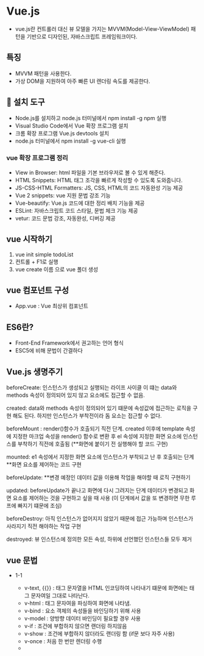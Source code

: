 # Vue.js

* vue.js란 컨트롤러 대신 뷰 모델을 가지는 MVVM(Model-View-ViewModel) 패턴을 기반으로 디자인된,
자바스크립트 프레임워크이다.

## 특징

* MVVM 패턴을 사용한다.
* 가상 DOM을 지원하여 아주 빠른 UI 렌더링 속도를 제공한다.

## 📣 설치 도구

* Node.js를 설치하고 node.js 터미널에서 npm install -g npm 실행
* Visual Studio Code에서 Vue 확장 프로그램 설치
* 크롬 확장 프로그램 Vue.js devtools 설치
* node.js 터미널에서 npm install -g vue-cli 실행

### vue 확장 프로그램 정리

* View in Browser: html 파일을 기본 브라우저로 볼 수 있게 해준다.
* HTML Snippets: HTML 태그 조각을 빠르게 작성할 수 있도록 도와줍니다.
* JS-CSS-HTML Formatters: JS, CSS, HTML의 코드 자동완성 기능 제공
* Vue 2 snippets: vue 지원 문법 강조 기능
* Vue-beautify: Vue.js 코드에 대한 정리 배치 기능을 제공
* ESLint: 자바스크립트 코드 스타일, 문법 체크 기능 제공
* vetur: 코드 문법 강조, 자동완성, 디버깅 제공
 

## vue 시작하기

1. vue init simple todoList 
2. 컨트롤 + F1로 실행
3. vue create 이름 으로 vue 폴더 생성


## vue 컴포넌트 구성

* App.vue : Vue 최상위 컴포넌트 

## ES6란?

* Front-End Framework에서 권고하는 언어 형식
* ESC5에 비해 문법이 간결하다

## Vue.js 생명주기
 beforeCreate: 인스턴스가 생성되고 실행되는 라이프 사이클 이 떄는 data와 methods 속성이 정의되어 있지 않고 요소에도 접근할 수 없음.
   
 created: data와 methods 속성이 정의되어 있기 떄문에 속성값에 접근하는 로직을 구현 해도 된다. 하지만 인스턴스가 부착전이라 돔 요소는 접근할 수 없다.

 beforeMount : render()함수가 호출되기 직전 단계. created 이후에 template 속성에 지정한 마크업 속성을 render() 함수로 변환 후 el 속성에 지정한 화면 요소에 인스턴스를 부착하기 직전에 호출됨 (**화면에 붙이기 전 실행해야 할 코드 구현)

 mounted: e1 속성에서 지정한 화면 요소에 인스턴스가 부착되고 난 후 호출되는 단계 **화면 요소를 제어하는 코드 구현

 beforeUpdate: **변경 예정인 데이터 값을 이용해 작업을 해야할 때 로직 구현하기 

 updated: beforeUpdate가 끝나고 화면에 다시 그려지는 단계 데이터가 변경되고 화면 요소를 제어하는 것을 구현하고 싶을 때 사용 (이 단계에서 값을 또 변경하면 무한 루프에 빠지기 떄문에 조심)

 beforeDestroy: 아직 인스턴스가 없어지지 않았기 때문에 접근 가능하며 인스턴스가 사라지기 직전 해야하는 작업 구현                         

 destroyed: 뷰 인스턴스에 정의한 모든 속성, 하위에 선언했던 인스턴스들 모두 제거
 
## vue 문법

- 1-1
    * v-text, {{}} : 태그 문자열을 HTML 인코딩하여 나타내기 떄문에 화면에는 태그 문자여일 그대로 나타난다.
    * v-html : 태그 문자여을 파싱하여 화면에 나타냄.
    * v-bind : 요소 객체의 속성들을 바인딩하기 위해 사용
    * v-model : 양방향 데이터 바인딩이 필요할 경우 사용
    * v-if : 조건에 부합하지 않으면 랜더링 하지않음
    * v-show : 조건에 부합하지 않더라도 랜더링 함 (if문 보다 자주 사용)
    * v-once : 처음 한 번만 렌더링 수행
    * <template> : 여러 요소의 그룹을 반복 랜더링 처리하고 싶을 때 사용
  
 - 1-2 데이터베이스 값 렌더링 하기
   * ex) v-for="(contact, index) in contacts"> 
         <tr :key="contact.no">
          
 - 1-3
          
          
          
          
 
